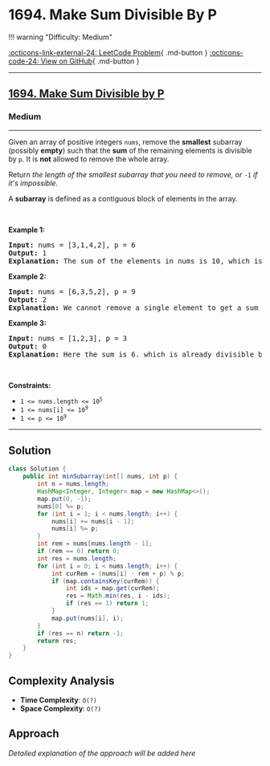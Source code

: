 # 1694. Make Sum Divisible By P

!!! warning "Difficulty: Medium"

[:octicons-link-external-24: LeetCode Problem](https://leetcode.com/problems/make-sum-divisible-by-p/){ .md-button }
[:octicons-code-24: View on GitHub](https://github.com/RAJ8664/Leetcode/tree/master/1694-make-sum-divisible-by-p){ .md-button }

---

<h2><a href="https://leetcode.com/problems/make-sum-divisible-by-p">1694. Make Sum Divisible by P</a></h2><h3>Medium</h3><hr><p>Given an array of positive integers <code>nums</code>, remove the <strong>smallest</strong> subarray (possibly <strong>empty</strong>) such that the <strong>sum</strong> of the remaining elements is divisible by <code>p</code>. It is <strong>not</strong> allowed to remove the whole array.</p>

<p>Return <em>the length of the smallest subarray that you need to remove, or </em><code>-1</code><em> if it&#39;s impossible</em>.</p>

<p>A <strong>subarray</strong> is defined as a contiguous block of elements in the array.</p>

<p>&nbsp;</p>
<p><strong class="example">Example 1:</strong></p>

<pre>
<strong>Input:</strong> nums = [3,1,4,2], p = 6
<strong>Output:</strong> 1
<strong>Explanation:</strong> The sum of the elements in nums is 10, which is not divisible by 6. We can remove the subarray [4], and the sum of the remaining elements is 6, which is divisible by 6.
</pre>

<p><strong class="example">Example 2:</strong></p>

<pre>
<strong>Input:</strong> nums = [6,3,5,2], p = 9
<strong>Output:</strong> 2
<strong>Explanation:</strong> We cannot remove a single element to get a sum divisible by 9. The best way is to remove the subarray [5,2], leaving us with [6,3] with sum 9.
</pre>

<p><strong class="example">Example 3:</strong></p>

<pre>
<strong>Input:</strong> nums = [1,2,3], p = 3
<strong>Output:</strong> 0
<strong>Explanation:</strong> Here the sum is 6. which is already divisible by 3. Thus we do not need to remove anything.
</pre>

<p>&nbsp;</p>
<p><strong>Constraints:</strong></p>

<ul>
	<li><code>1 &lt;= nums.length &lt;= 10<sup>5</sup></code></li>
	<li><code>1 &lt;= nums[i] &lt;= 10<sup>9</sup></code></li>
	<li><code>1 &lt;= p &lt;= 10<sup>9</sup></code></li>
</ul>


---

## Solution

```java
class Solution {
    public int minSubarray(int[] nums, int p) {
        int n = nums.length;
        HashMap<Integer, Integer> map = new HashMap<>();
        map.put(0, -1); 
        nums[0] %= p;
        for (int i = 1; i < nums.length; i++) {
            nums[i] += nums[i - 1];
            nums[i] %= p;            
        }
        int rem = nums[nums.length - 1];
        if (rem == 0) return 0;
        int res = nums.length;
        for (int i = 0; i < nums.length; i++) {  
            int curRem = (nums[i] - rem + p) % p;
            if (map.containsKey(curRem)) {  
                int ids = map.get(curRem);
                res = Math.min(res, i - ids);
                if (res == 1) return 1;
            }
            map.put(nums[i], i);  
        }
        if (res == n) return -1;
        return res;
    }
}
```

## Complexity Analysis

- **Time Complexity**: `O(?)`
- **Space Complexity**: `O(?)`

## Approach

*Detailed explanation of the approach will be added here*

